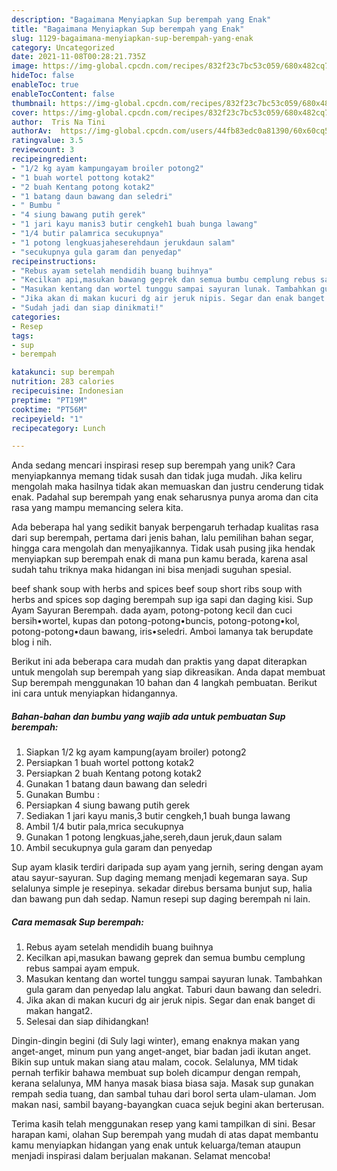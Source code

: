 ```yaml
---
description: "Bagaimana Menyiapkan Sup berempah yang Enak"
title: "Bagaimana Menyiapkan Sup berempah yang Enak"
slug: 1129-bagaimana-menyiapkan-sup-berempah-yang-enak
category: Uncategorized
date: 2021-11-08T00:28:21.735Z
image: https://img-global.cpcdn.com/recipes/832f23c7bc53c059/680x482cq70/sup-berempah-foto-resep-utama.jpg
hideToc: false
enableToc: true
enableTocContent: false
thumbnail: https://img-global.cpcdn.com/recipes/832f23c7bc53c059/680x482cq70/sup-berempah-foto-resep-utama.jpg
cover: https://img-global.cpcdn.com/recipes/832f23c7bc53c059/680x482cq70/sup-berempah-foto-resep-utama.jpg
author:  Tris Na Tini
authorAv:  https://img-global.cpcdn.com/users/44fb83edc0a81390/60x60cq50/avatar.jpg
ratingvalue: 3.5
reviewcount: 3
recipeingredient:
- "1/2 kg ayam kampungayam broiler potong2"
- "1 buah wortel pottong kotak2"
- "2 buah Kentang potong kotak2"
- "1 batang daun bawang dan seledri"
- " Bumbu "
- "4 siung bawang putih gerek"
- "1 jari kayu manis3 butir cengkeh1 buah bunga lawang"
- "1/4 butir palamrica secukupnya"
- "1 potong lengkuasjaheserehdaun jerukdaun salam"
- "secukupnya gula garam dan penyedap"
recipeinstructions:
- "Rebus ayam setelah mendidih buang buihnya"
- "Kecilkan api,masukan bawang geprek dan semua bumbu cemplung rebus sampai ayam empuk."
- "Masukan kentang dan wortel tunggu sampai sayuran lunak. Tambahkan gula garam dan penyedap lalu angkat. Taburi daun bawang dan seledri."
- "Jika akan di makan kucuri dg air jeruk nipis. Segar dan enak banget di makan hangat2."
- "Sudah jadi dan siap dinikmati!"
categories:
- Resep
tags:
- sup
- berempah

katakunci: sup berempah 
nutrition: 283 calories
recipecuisine: Indonesian
preptime: "PT19M"
cooktime: "PT56M"
recipeyield: "1"
recipecategory: Lunch

---
```



Anda sedang mencari inspirasi resep sup berempah yang unik? Cara menyiapkannya memang tidak susah dan tidak juga mudah. Jika keliru mengolah maka hasilnya tidak akan memuaskan dan justru cenderung tidak enak. Padahal sup berempah yang enak seharusnya punya aroma dan cita rasa yang mampu memancing selera kita.


Ada beberapa hal yang sedikit banyak berpengaruh terhadap kualitas rasa dari sup berempah, pertama dari jenis bahan, lalu pemilihan bahan segar, hingga cara mengolah dan menyajikannya. Tidak usah pusing jika hendak menyiapkan sup berempah enak di mana pun kamu berada, karena asal sudah tahu triknya maka hidangan ini bisa menjadi suguhan spesial.

beef shank soup with herbs and spices beef soup short ribs soup with herbs and spices sop daging berempah sup iga sapi dan daging kisi. Sup Ayam Sayuran Berempah. dada ayam, potong-potong kecil dan cuci bersih•wortel, kupas dan potong-potong•buncis, potong-potong•kol, potong-potong•daun bawang, iris•seledri. Amboi lamanya tak berupdate blog i nih.


Berikut ini ada beberapa cara mudah dan praktis yang dapat diterapkan untuk mengolah sup berempah yang siap dikreasikan. Anda dapat membuat Sup berempah menggunakan 10 bahan dan 4 langkah pembuatan. Berikut ini cara untuk menyiapkan hidangannya.

<!--inarticleads1-->

##### Bahan-bahan dan bumbu yang wajib ada untuk pembuatan Sup berempah:

1. Siapkan 1/2 kg ayam kampung(ayam broiler) potong2
1. Persiapkan 1 buah wortel pottong kotak2
1. Persiapkan 2 buah Kentang potong kotak2
1. Gunakan 1 batang daun bawang dan seledri
1. Gunakan  Bumbu :
1. Persiapkan 4 siung bawang putih gerek
1. Sediakan 1 jari kayu manis,3 butir cengkeh,1 buah bunga lawang
1. Ambil 1/4 butir pala,mrica secukupnya
1. Gunakan 1 potong lengkuas,jahe,sereh,daun jeruk,daun salam
1. Ambil secukupnya gula garam dan penyedap


Sup ayam klasik terdiri daripada sup ayam yang jernih, sering dengan ayam atau sayur-sayuran. Sup daging memang menjadi kegemaran saya. Sup selalunya simple je resepinya. sekadar direbus bersama bunjut sup, halia dan bawang pun dah sedap. Namun resepi sup daging berempah ni lain. 

<!--inarticleads2-->

##### Cara memasak Sup berempah:

1. Rebus ayam setelah mendidih buang buihnya
1. Kecilkan api,masukan bawang geprek dan semua bumbu cemplung rebus sampai ayam empuk.
1. Masukan kentang dan wortel tunggu sampai sayuran lunak. Tambahkan gula garam dan penyedap lalu angkat. Taburi daun bawang dan seledri.
1. Jika akan di makan kucuri dg air jeruk nipis. Segar dan enak banget di makan hangat2.
1. Selesai dan siap dihidangkan!

Dingin-dingin begini (di Suly lagi winter), emang enaknya makan yang anget-anget, minum pun yang anget-anget, biar badan jadi ikutan anget. Bikin sup untuk makan siang atau malam, cocok. Selalunya, MM tidak pernah terfikir bahawa membuat sup boleh dicampur dengan rempah, kerana selalunya, MM hanya masak biasa biasa saja. Masak sup gunakan rempah sedia tuang, dan sambal tuhau dari borol serta ulam-ulaman. Jom makan nasi, sambil bayang-bayangkan cuaca sejuk begini akan berterusan. 

Terima kasih telah menggunakan resep yang kami tampilkan di sini. Besar harapan kami, olahan Sup berempah yang mudah di atas dapat membantu kamu menyiapkan hidangan yang enak untuk keluarga/teman ataupun menjadi inspirasi dalam berjualan makanan. Selamat mencoba!
